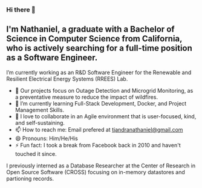 ### Hi there 👋

## I'm Nathaniel, a graduate with a Bachelor of Science in Computer Science from California, who is actively searching for a full-time position as a Software Engineer.
I’m currently working as an R&D Software Engineer for the Renewable and Resilient Electrical Energy Systems (RREES) Lab.
- 🔭 Our projects focus on Outage Detection and Microgrid Monitoring, as a preventative measure to reduce the impact of wildfires.
- 🌱 I’m currently learning Full-Stack Development, Docker, and Project Management Skills.
- 👯 I love to collaborate in an Agile environment that is user-focused, kind, and self-sustaining.
- 📫 How to reach me: Email prefered at tjandranathaniel@gmail.com
- 😄 Pronouns: Him/He/His
- ⚡ Fun fact: I took a break from Facebook back in 2010 and haven't touched it since.

I previously interned as a Database Researcher at the Center of Research in Open Source Software (CROSS) focusing on in-memory datastores and partioning records.
<!--
**ntjandra/ntjandra** is a ✨ _special_ ✨ repository because its `README.md` (this file) appears on your GitHub profile.

Here are some ideas to get you started:

- 🔭 I’m currently working on ...
- 🌱 I’m currently learning ...
- 👯 I’m looking to collaborate on ...
- 🤔 I’m looking for help with ...
- 💬 Ask me about ...
- 📫 How to reach me: ...
- 😄 Pronouns: ...
- ⚡ Fun fact: ...
<!-- - 🤔 I’m looking for help with app deployment and database caching-->
